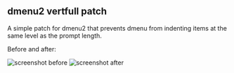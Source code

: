 ## dmenu2 vertfull patch

A simple patch for dmenu2 that prevents dmenu from indenting items at the same level as the prompt length.

Before and after:

![screenshot before](https://marvinkreis.github.io/dmenu2_vertfull/before.png)
![screenshot after](https://marvinkreis.github.io/dmenu2_vertfull/after.png)
